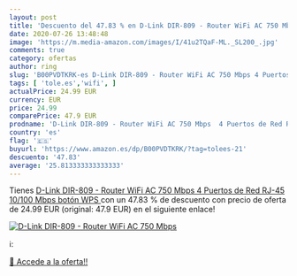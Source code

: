 ```yaml
---
layout: post
title: 'Descuento del 47.83 % en D-Link DIR-809 - Router WiFi AC 750 Mbps'
date: 2020-07-26 13:48:48
image: 'https://m.media-amazon.com/images/I/41u2TQaF-ML._SL200_.jpg'
comments: true
category: ofertas
author: ring
slug: 'B00PVDTKRK-es D-Link DIR-809 - Router WiFi AC 750 Mbps 4 Puertos de Red...'
tags: [ 'tole.es','wifi', ]
actualPrice: 24.99 EUR
currency: EUR
price: 24.99
comparePrice: 47.9 EUR
prodname: 'D-Link DIR-809 - Router WiFi AC 750 Mbps  4 Puertos de Red RJ-45 10/100 Mbps  botón WPS '
country: 'es'
flag: '🇪🇸'
buyurl: 'https://www.amazon.es/dp/B00PVDTKRK/?tag=tolees-21'
descuento: '47.83'
average: '25.813333333333333'
---
```


Tienes [D-Link DIR-809 - Router WiFi AC 750 Mbps  4 Puertos de Red RJ-45 10/100 Mbps  botón WPS ](https://www.amazon.es/dp/B00PVDTKRK/?tag=tolees-21) con un 47.83 % de descuento con precio de oferta de 24.99 EUR (original: 47.9 EUR) en el siguiente enlace!

[![D-Link DIR-809 - Router WiFi AC 750 Mbps](https://m.media-amazon.com/images/I/41u2TQaF-ML._SL200_.jpg)](https://www.amazon.es/dp/B00PVDTKRK/?tag=tolees-21)

ℹ️:


[🛒 Accede a la oferta!!](https://www.amazon.es/dp/B00PVDTKRK/?tag=tolees-21)
